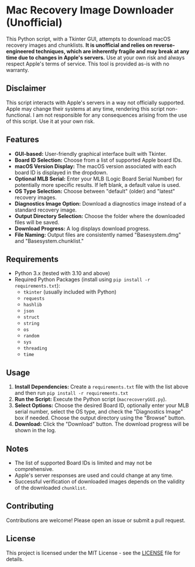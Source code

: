 # Mac Recovery Image Downloader (Unofficial)

This Python script, with a Tkinter GUI, attempts to download macOS recovery images and chunklists.  **It is unofficial and relies on reverse-engineered techniques, which are inherently fragile and may break at any time due to changes in Apple's servers.**  Use at your own risk and always respect Apple's terms of service.  This tool is provided as-is with no warranty.


## Disclaimer

This script interacts with Apple's servers in a way not officially supported.  Apple may change their systems at any time, rendering this script non-functional.  I am not responsible for any consequences arising from the use of this script.  Use it at your own risk.


## Features

*   **GUI-based:** User-friendly graphical interface built with Tkinter.
*   **Board ID Selection:** Choose from a list of supported Apple board IDs.
*   **macOS Version Display:**  The macOS version associated with each board ID is displayed in the dropdown.
*   **Optional MLB Serial:** Enter your MLB (Logic Board Serial Number) for potentially more specific results.  If left blank, a default value is used.
*   **OS Type Selection:** Choose between "default" (older) and "latest" recovery images.
*   **Diagnostics Image Option:**  Download a diagnostics image instead of a standard recovery image.
*   **Output Directory Selection:** Choose the folder where the downloaded files will be saved.
*   **Download Progress:**  A log displays download progress.
*   **File Naming:** Output files are consistently named "Basesystem.dmg" and "Basesystem.chunklist."


## Requirements

*   Python 3.x (tested with 3.10 and above)
*   Required Python Packages (install using `pip install -r requirements.txt`):
    *   `tkinter` (usually included with Python)
    *   `requests`
    *   `hashlib`
    *   `json`
    *   `struct`
    *   `string`
    *   `os`
    *   `random`
    *   `sys`
    *   `threading`
    *   `time`

## Usage

1.  **Install Dependencies:** Create a `requirements.txt` file with the list above and then run `pip install -r requirements.txt`
2.  **Run the Script:** Execute the Python script (`macrecoveryGUI.py`).
3.  **Select Options:** Choose the desired Board ID, optionally enter your MLB serial number, select the OS type, and check the "Diagnostics Image" box if needed. Choose the output directory using the "Browse" button.
4.  **Download:** Click the "Download" button.  The download progress will be shown in the log.

## Notes

*   The list of supported Board IDs is limited and may not be comprehensive.
*   Apple's server responses are used and could change at any time.
*   Successful verification of downloaded images depends on the validity of the downloaded `chunklist`.

## Contributing

Contributions are welcome! Please open an issue or submit a pull request.


## License

This project is licensed under the MIT License - see the [LICENSE](LICENSE) file for details.
